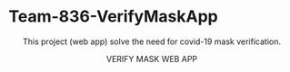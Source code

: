 # Team-836-VerifyMaskApp

 <p align="center">This project (web app) solve the need for covid-19 mask verification.</p>
 
<p align="center">VERIFY MASK WEB APP</p>

